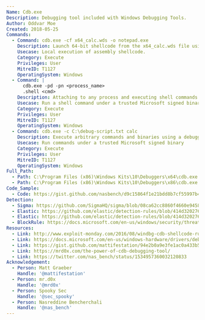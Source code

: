 ```yaml
---
Name: Cdb.exe
Description: Debugging tool included with Windows Debugging Tools.
Author: Oddvar Moe
Created: 2018-05-25
Commands:
  - Command: cdb.exe -cf x64_calc.wds -o notepad.exe
    Description: Launch 64-bit shellcode from the x64_calc.wds file using cdb.exe.
    Usecase: Local execution of assembly shellcode.
    Category: Execute
    Privileges: User
    MitreID: T1127
    OperatingSystem: Windows
  - Command: |
      cdb.exe -pd -pn <process_name>
      .shell <cmd>
    Description: Attaching to any process and executing shell commands.
    Usecase: Run a shell command under a trusted Microsoft signed binary
    Category: Execute
    Privileges: User
    MitreID: T1127
    OperatingSystem: Windows
  - Command: cdb.exe -c C:\debug-script.txt calc
    Description: Execute arbitrary commands and binaries using a debugging script (see Resources section for a sample file).
    Usecase: Run commands under a trusted Microsoft signed binary
    Category: Execute
    Privileges: User
    MitreID: T1127
    OperatingSystem: Windows
Full_Path:
  - Path: C:\Program Files (x86)\Windows Kits\10\Debuggers\x64\cdb.exe
  - Path: C:\Program Files (x86)\Windows Kits\10\Debuggers\x86\cdb.exe
Code_Sample:
  - Code: https://gist.github.com/nasbench/d9c15864f1e21bdd8b7cf55997b45f4b
Detection:
  - Sigma: https://github.com/SigmaHQ/sigma/blob/08ca62cc8860f4660e945805d0dd615ce75258c1/rules/windows/process_creation/win_susp_cdb.yml
  - Elastic: https://github.com/elastic/detection-rules/blob/414d32027632a49fb239abb8fbbb55d3fa8dd861/rules/windows/defense_evasion_unusual_process_network_connection.toml
  - Elastic: https://github.com/elastic/detection-rules/blob/414d32027632a49fb239abb8fbbb55d3fa8dd861/rules/windows/defense_evasion_network_connection_from_windows_binary.toml
  - BlockRule: https://docs.microsoft.com/en-us/windows/security/threat-protection/windows-defender-application-control/microsoft-recommended-block-rules
Resources:
  - Link: http://www.exploit-monday.com/2016/08/windbg-cdb-shellcode-runner.html
  - Link: https://docs.microsoft.com/en-us/windows-hardware/drivers/debugger/cdb-command-line-options
  - Link: https://gist.github.com/mattifestation/94e2b0a9e3fe1ac0a433b5c3e6bd0bda
  - Link: https://mrd0x.com/the-power-of-cdb-debugging-tool/
  - Link: https://twitter.com/nas_bench/status/1534957360032120833
Acknowledgement:
  - Person: Matt Graeber
    Handle: '@mattifestation'
  - Person: mr.d0x
    Handle: '@mrd0x'
  - Person: Spooky Sec
    Handle: '@sec_spooky'
  - Person: Nasreddine Bencherchali
    Handle: '@nas_bench'
---
```

